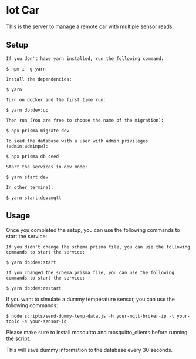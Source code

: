 # Iot Car

This is the server to manage a remote car with multiple sensor reads.

## Setup

    If you don't have yarn installed, run the following command:

    $ npm i -g yarn

    Install the dependencies:

    $ yarn

    Turn on docker and the first time run:

    $ yarn db:dev:up

    Then run (You are free to choose the name of the migration):

    $ npx prisma migrate dev

    To seed the database with a user with admin privileges (admin:adminpw):

    $ npx prisma db seed

    Start the services in dev mode:

    $ yarn start:dev

    In other terminal:

    $ yarn start:dev:mqtt

## Usage

Once you completed the setup, you can use the following commands to start the service:

    If you didn't change the schema.prisma file, you can use the following commands to start the service:

    $ yarn db:dev:start

    If you changed the schema.prisma file, you can use the following commands to start the service:

    $ yarn db:dev:restart

If you want to simulate a dummy temperature sensor, you can use the following commands:

    $ node scripts/send-dummy-temp-data.js -h your-mqtt-broker-ip -t your-topic -s your-sensor-id

Please make sure to install mosquitto and mosquitto_clients before running the script.

This will save dummy information to the database every 30 seconds.